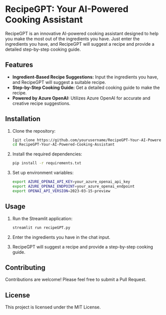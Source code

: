 # RecipeGPT: Your AI-Powered Cooking Assistant

RecipeGPT is an innovative AI-powered cooking assistant designed to help you make the most out of the ingredients you have. Just enter the ingredients you have, and RecipeGPT will suggest a recipe and provide a detailed step-by-step cooking guide.

## Features

- **Ingredient-Based Recipe Suggestions:** Input the ingredients you have, and RecipeGPT will suggest a suitable recipe.
- **Step-by-Step Cooking Guide:** Get a detailed cooking guide to make the recipe.
- **Powered by Azure OpenAI:** Utilizes Azure OpenAI for accurate and creative recipe suggestions.

## Installation

1. Clone the repository:
    ```bash
    [git clone https://github.com/yourusername/RecipeGPT-Your-AI-Powered-Cooking-Assistant.git]
    cd RecipeGPT-Your-AI-Powered-Cooking-Assistant
    ```

2. Install the required dependencies:
    ```bash
    pip install -r requirements.txt
    ```

3. Set up environment variables:
    ```bash
    export AZURE_OPENAI_API_KEY=your_azure_openai_api_key
    export AZURE_OPENAI_ENDPOINT=your_azure_openai_endpoint
    export OPENAI_API_VERSION=2023-03-15-preview
    ```

## Usage

1. Run the Streamlit application:
    ```bash
    streamlit run recipeGPT.py
    ```

2. Enter the ingredients you have in the chat input.

3. RecipeGPT will suggest a recipe and provide a step-by-step cooking guide.

## Contributing

Contributions are welcome! Please feel free to submit a Pull Request.

## License

This project is licensed under the MIT License.

